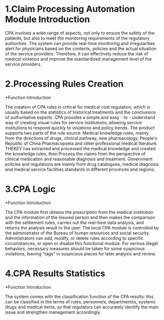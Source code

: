 # 1.Claim Processing Automation Module Introduction
  
  CPA involves a wide range of aspects, not only to ensure the safety of the patients, but also to meet the monitoring requirements of the regulatory authorities. The system can provide real-time monitoring and irregularities alert for physicians based on the contents, policies and the actual situation of the service providers. Therefore, it can effectively reduce the risk of medical violation and improve the standardized management level of the service providers.

# 2.Processing Rules Creation

*Function Introduction
	
  The creation of CPA rules is critical for medical cost regulation, which is usually based on the statistics of historical treatments and the conclusions of authoritative experts. CPA provides a simple and easy - to - understand way of creating visual rules for service institutions, allowing service institutions to respond quickly to violations and policy trends.
The product supports two parts of the rule source:
Medical knowledge rules, mainly from the directions of drugs, clinical pathway, new pharmacology, People's Republic of China Pharmacopoeia and other professional medical literature. THEKEY has extracted and processed the medical knowledge and created the knowledge rules, then Process the claims from the perspective of clinical medication and reasonable diagnosis and treatment.
Government policies and regulations are mainly from drug catalogues, medical diagnosis and medical service facilities standards in different provinces and regions.

# 3.CPA Logic

*Function Introduction

  The CPA module first obtains  the prescription from the medical institution and the information of the insured person and then makes the comparison with the settlement rules, carries out the real-time data analysis, and returns the analysis result to the user.
The local CPA module is controlled by the administrator of the Bureau of human resources and social security. Administrators can add, modify, or delete rules according to specific circumstances, or open or disable this functional module.
For serious illegal behaviors, necessary measures should be taken for some suspicious violations, leaving "tags" in suspicious places for later analysis and review.

# 4.CPA Results Statistics

*Function Introduction
	
  The system comes with the classification function of the CPA results: this can be classified in the terms of rules, personnels, departmentss, systems drugs and medical items, so that regulators can accurately identify the main issue and strengthen management accordingly.
